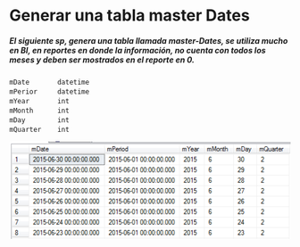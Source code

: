 # Generar una tabla master Dates

##### El siguiente sp, genera una tabla llamada master-Dates, se utiliza mucho en BI, en reportes en donde la información, no cuenta con todos los meses y deben ser mostrados en el reporte en 0.

```sh
mDate       datetime
mPerior     datetime
mYear       int
mMonth      int
mDay        int
mQuarter    int
```

![alt tag](https://github.com/emazzu/generate-master-dates-on-sql-Server/blob/master/2015-06-22_09h50_42.png)
